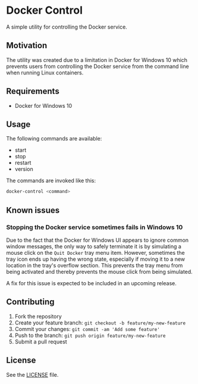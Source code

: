 # Docker Control

A simple utility for controlling the Docker service.

## Motivation

The utility was created due to a limitation in Docker for Windows 10 which
prevents users from controlling the Docker service from the command line when
running Linux containers.

## Requirements

* Docker for Windows 10

## Usage

The following commands are available:

* start
* stop
* restart
* version

The commands are invoked like this:

```bash
docker-control <command>
```

## Known issues

### Stopping the Docker service sometimes fails in Windows 10

Due to the fact that the Docker for Windows UI appears to ignore common window
messages, the only way to safely terminate it is by simulating a mouse click on
the `Quit Docker` tray menu item. However, sometimes the tray icon ends up
having the wrong state, especially if moving it to a new location in the tray's
overflow section. This prevents the tray menu from being activated and thereby
prevents the mouse click from being simulated.

A fix for this issue is expected to be included in an upcoming release.

## Contributing

1. Fork the repository
2. Create your feature branch: `git checkout -b feature/my-new-feature`
3. Commit your changes: `git commit -am 'Add some feature'`
4. Push to the branch: `git push origin feature/my-new-feature`
5. Submit a pull request

## License

See the [LICENSE](LICENSE) file.

